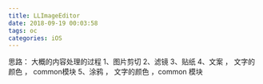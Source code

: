 ```yaml
---
title: LLImageEditor
date: 2018-09-19 00:03:58
tags: oc
categories: iOS
---
```


思路： 大概的内容处理的过程
1、图片剪切
2、滤镜
3、贴纸 
4、文案 ， 文字的颜色 ， common模块
5、涂鸦 ， 文字的颜色 ，common 模块

